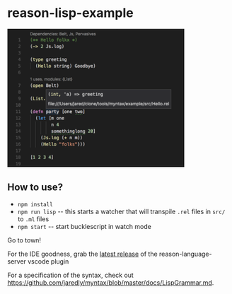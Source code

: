 # reason-lisp-example

<img rel="Screenshot of lisp code" src="screenshot.png" width=400/>

## How to use?

- `npm install`
- `npm run lisp` -- this starts a watcher that will transpile `.rel` files in `src/` to `.ml` files
- `npm start` -- start bucklescript in watch mode

Go to town!

For the IDE goodness, grab the [latest release](https://github.com/jaredly/reason-language-server/releases/tag/1.0.0-beta.6-1-2) of the reason-language-server vscode plugin

For a specification of the syntax, check out https://github.com/jaredly/myntax/blob/master/docs/LispGrammar.md.
